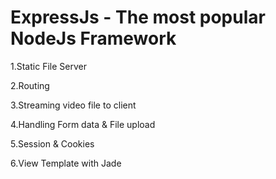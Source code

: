 # ExpressJs - The most popular NodeJs Framework

1.Static File Server

2.Routing

3.Streaming video file to client

4.Handling Form data & File upload

5.Session & Cookies

6.View Template with Jade
